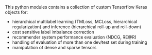 This python modules contains a collection of custom Tensorflow Keras objects for:
- hierarchical multilabel learning (TMLoss, MCLoss, hierarchical regularization) and inference (hierarchical roll-up and roll-down) 
- cost sensitive label imbalance correction
- recommender system performance evaluation (NDCG, RE@R)
- handling of evaluation of more than one dev/test set during training
- manipulation of dense and sparse tensors


